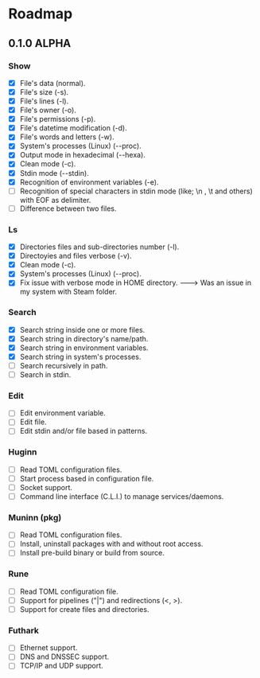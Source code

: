 # Roadmap

## 0.1.0 ALPHA

### Show

- [X] File's data (normal).
- [X] File's size (-s).
- [X] File's lines (-l).
- [X] File's owner (-o).
- [X] File's permissions (-p).
- [X] File's datetime modification (-d).
- [X] File's words and letters (-w).
- [X] System's processes (Linux) (-\-proc).
- [X] Output mode in hexadecimal (--hexa).
- [X] Clean mode (-c).
- [X] Stdin mode (-\-stdin).
- [X] Recognition of environment variables (-e).
- [ ] Recognition of special characters in stdin mode (like; \n , \t and others) with EOF as delimiter.
- [ ] Difference between two files.

### Ls


- [X] Directories files and sub-directories number (-l).
- [X] Directoyies and files verbose (-v).
- [X] Clean mode (-c).
- [X] System's processes (Linux) (--proc).
- [X] Fix issue with verbose mode in HOME directory. ---> Was an issue in my system with Steam folder.

### Search

- [X] Search string inside one or more files.
- [X] Search string in directory's name/path.
- [X] Search string in environment variables.
- [X] Search string in system's processes.
- [ ] Search recursively in path.
- [ ] Search in stdin.

### Edit

- [ ] Edit environment variable.
- [ ] Edit file.
- [ ] Edit stdin and/or file based in patterns.

### Huginn 

- [ ] Read TOML configuration files.
- [ ] Start process based in configuration file.
- [ ] Socket support.
- [ ] Command line interface (C.L.I.) to manage services/daemons.

### Muninn (pkg)

- [ ] Read TOML configuration files.
- [ ] Install, uninstall packages with and without root access.
- [ ] Install pre-build binary or build from source.

### Rune 

- [ ] Read TOML configuration file.
- [ ] Support for pipelines ("|") and redirections (<, >).
- [ ] Support for create files and directories.

### Futhark
- [ ] Ethernet support.
- [ ] DNS and DNSSEC support.
- [ ] TCP/IP and UDP support.